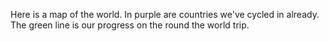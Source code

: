 Here is a map of the world. In purple are countries we've cycled in already. The green line is our progress on the round the world trip.
